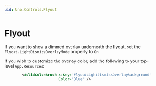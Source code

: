 ```yaml
---
uid: Uno.Controls.Flyout
---
```


# Flyout

If you want to show a dimmed overlay underneath the flyout, set the `Flyout.LightDismissOverlayMode` property to `On`.

If you wish to customize the overlay color, add the following to your top-level `App.Resources`:

```xml
		<SolidColorBrush x:Key="FlyoutLightDismissOverlayBackground"
						 Color="Blue" />
```
